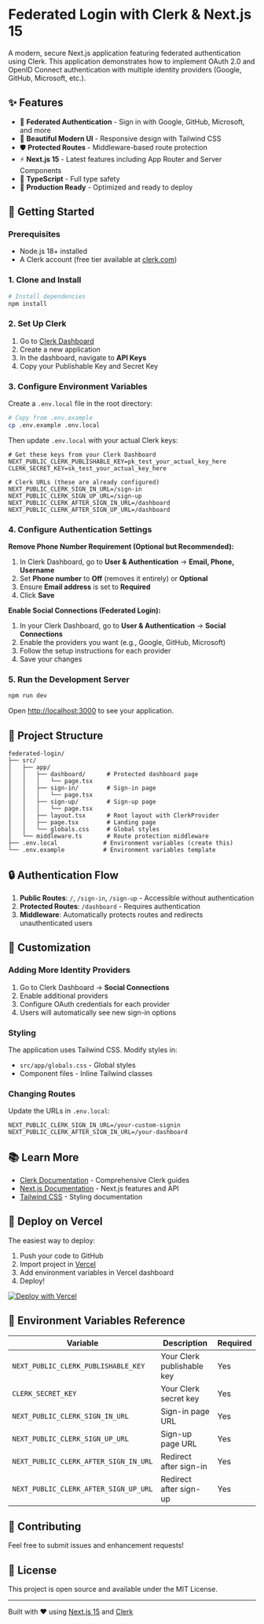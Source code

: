 # Federated Login with Clerk & Next.js 15

A modern, secure Next.js application featuring federated authentication using Clerk. This application demonstrates how to implement OAuth 2.0 and OpenID Connect authentication with multiple identity providers (Google, GitHub, Microsoft, etc.).

## ✨ Features

- 🔐 **Federated Authentication** - Sign in with Google, GitHub, Microsoft, and more
- 🎨 **Beautiful Modern UI** - Responsive design with Tailwind CSS
- 🛡️ **Protected Routes** - Middleware-based route protection
- ⚡ **Next.js 15** - Latest features including App Router and Server Components
- 🎯 **TypeScript** - Full type safety
- 🚀 **Production Ready** - Optimized and ready to deploy

## 🚀 Getting Started

### Prerequisites

- Node.js 18+ installed
- A Clerk account (free tier available at [clerk.com](https://clerk.com))

### 1. Clone and Install

```bash
# Install dependencies
npm install
```

### 2. Set Up Clerk

1. Go to [Clerk Dashboard](https://dashboard.clerk.com)
2. Create a new application
3. In the dashboard, navigate to **API Keys**
4. Copy your Publishable Key and Secret Key

### 3. Configure Environment Variables

Create a `.env.local` file in the root directory:

```bash
# Copy from .env.example
cp .env.example .env.local
```

Then update `.env.local` with your actual Clerk keys:

```env
# Get these keys from your Clerk Dashboard
NEXT_PUBLIC_CLERK_PUBLISHABLE_KEY=pk_test_your_actual_key_here
CLERK_SECRET_KEY=sk_test_your_actual_key_here

# Clerk URLs (these are already configured)
NEXT_PUBLIC_CLERK_SIGN_IN_URL=/sign-in
NEXT_PUBLIC_CLERK_SIGN_UP_URL=/sign-up
NEXT_PUBLIC_CLERK_AFTER_SIGN_IN_URL=/dashboard
NEXT_PUBLIC_CLERK_AFTER_SIGN_UP_URL=/dashboard
```

### 4. Configure Authentication Settings

**Remove Phone Number Requirement (Optional but Recommended):**
1. In Clerk Dashboard, go to **User & Authentication** → **Email, Phone, Username**
2. Set **Phone number** to **Off** (removes it entirely) or **Optional**
3. Ensure **Email address** is set to **Required**
4. Click **Save**

**Enable Social Connections (Federated Login):**
1. In your Clerk Dashboard, go to **User & Authentication** → **Social Connections**
2. Enable the providers you want (e.g., Google, GitHub, Microsoft)
3. Follow the setup instructions for each provider
4. Save your changes

### 5. Run the Development Server

```bash
npm run dev
```

Open [http://localhost:3000](http://localhost:3000) to see your application.

## 📁 Project Structure

```
federated-login/
├── src/
│   ├── app/
│   │   ├── dashboard/      # Protected dashboard page
│   │   │   └── page.tsx
│   │   ├── sign-in/        # Sign-in page
│   │   │   └── page.tsx
│   │   ├── sign-up/        # Sign-up page
│   │   │   └── page.tsx
│   │   ├── layout.tsx      # Root layout with ClerkProvider
│   │   ├── page.tsx        # Landing page
│   │   └── globals.css     # Global styles
│   └── middleware.ts       # Route protection middleware
├── .env.local             # Environment variables (create this)
└── .env.example           # Environment variables template
```

## 🔒 Authentication Flow

1. **Public Routes**: `/`, `/sign-in`, `/sign-up` - Accessible without authentication
2. **Protected Routes**: `/dashboard` - Requires authentication
3. **Middleware**: Automatically protects routes and redirects unauthenticated users

## 🎨 Customization

### Adding More Identity Providers

1. Go to Clerk Dashboard → **Social Connections**
2. Enable additional providers
3. Configure OAuth credentials for each provider
4. Users will automatically see new sign-in options

### Styling

The application uses Tailwind CSS. Modify styles in:
- `src/app/globals.css` - Global styles
- Component files - Inline Tailwind classes

### Changing Routes

Update the URLs in `.env.local`:

```env
NEXT_PUBLIC_CLERK_SIGN_IN_URL=/your-custom-signin
NEXT_PUBLIC_CLERK_AFTER_SIGN_IN_URL=/your-dashboard
```

## 📚 Learn More

- [Clerk Documentation](https://clerk.com/docs) - Comprehensive Clerk guides
- [Next.js Documentation](https://nextjs.org/docs) - Next.js features and API
- [Tailwind CSS](https://tailwindcss.com/docs) - Styling documentation

## 🚀 Deploy on Vercel

The easiest way to deploy:

1. Push your code to GitHub
2. Import project in [Vercel](https://vercel.com)
3. Add environment variables in Vercel dashboard
4. Deploy!

[![Deploy with Vercel](https://vercel.com/button)](https://vercel.com/new)

## 📝 Environment Variables Reference

| Variable | Description | Required |
|----------|-------------|----------|
| `NEXT_PUBLIC_CLERK_PUBLISHABLE_KEY` | Your Clerk publishable key | Yes |
| `CLERK_SECRET_KEY` | Your Clerk secret key | Yes |
| `NEXT_PUBLIC_CLERK_SIGN_IN_URL` | Sign-in page URL | Yes |
| `NEXT_PUBLIC_CLERK_SIGN_UP_URL` | Sign-up page URL | Yes |
| `NEXT_PUBLIC_CLERK_AFTER_SIGN_IN_URL` | Redirect after sign-in | Yes |
| `NEXT_PUBLIC_CLERK_AFTER_SIGN_UP_URL` | Redirect after sign-up | Yes |

## 🤝 Contributing

Feel free to submit issues and enhancement requests!

## 📄 License

This project is open source and available under the MIT License.

---

Built with ❤️ using [Next.js 15](https://nextjs.org) and [Clerk](https://clerk.com)
